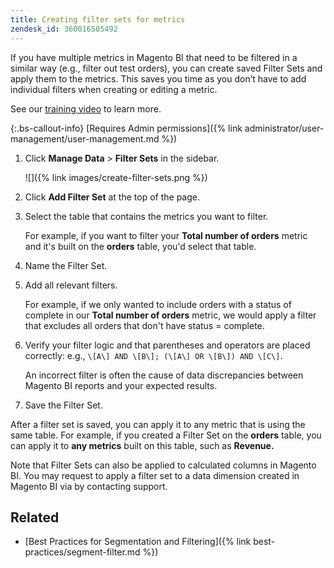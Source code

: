 ```yaml
---
title: Creating filter sets for metrics
zendesk_id: 360016505492
---
```


If you have multiple metrics in Magento BI that need to be filtered in a similar way (e.g., filter out test orders), you can create saved Filter Sets and apply them to the metrics. This saves you time as you don’t have to add individual filters when creating or editing a metric.

See our [training video](https://support.magento.com/hc/en-us/articles/360016730151) to learn more.

{:.bs-callout-info}
[Requires Admin permissions]({% link administrator/user-management/user-management.md %})

1. Click **Manage Data** > **Filter Sets** in the sidebar.

    ![]({% link images/create-filter-sets.png %})

1. Click **Add Filter Set** at the top of the page.

1. Select the table that contains the metrics you want to filter.

   For example, if you want to filter your **Total number of orders** metric and it's built on the **orders** table, you'd select that table.

1. Name the Filter Set.

1. Add all relevant filters.

    For example, if we only wanted to include orders with a status of complete in our **Total number of orders** metric, we would apply a filter that excludes all orders that don\'t have status = complete.

1. Verify your filter logic and that parentheses and operators are placed correctly: e.g., `\[A\] AND \[B\]; (\[A\] OR \[B\]) AND \[C\]`.

   An incorrect filter is often the cause of data discrepancies between Magento BI reports and your expected results.

1. Save the Filter Set.

After a filter set is saved, you can apply it to any metric that is using the same table. For example, if you created a Filter Set on the **orders** table, you can apply it to **any metrics** built on this table, such as **Revenue.**

Note that Filter Sets can also be applied to calculated columns in Magento BI. You may request to apply a filter set to a data dimension created in Magento BI via by contacting support.

## Related

* [Best Practices for Segmentation and Filtering]({% link best-practices/segment-filter.md %})
